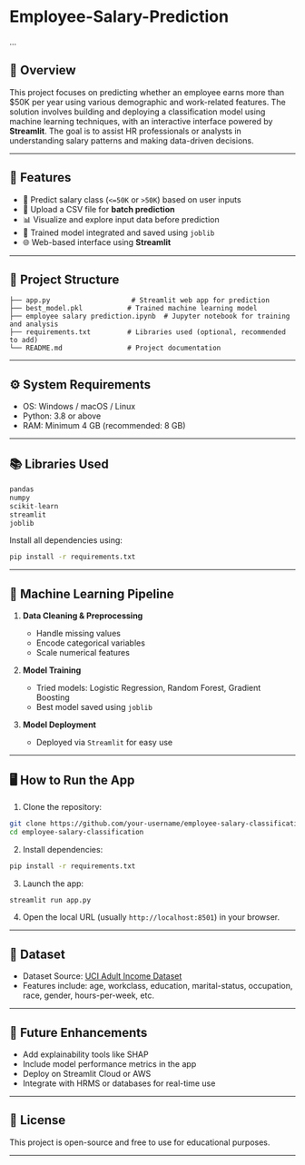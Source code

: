 # Employee-Salary-Prediction

...
## 📌 Overview

This project focuses on predicting whether an employee earns more than \$50K per year using various demographic and work-related features. The solution involves building and deploying a classification model using machine learning techniques, with an interactive interface powered by **Streamlit**. The goal is to assist HR professionals or analysts in understanding salary patterns and making data-driven decisions.

---

## 🚀 Features

* 🎯 Predict salary class (`<=50K` or `>50K`) based on user inputs
* 📂 Upload a CSV file for **batch prediction**
* 📊 Visualize and explore input data before prediction
* 💾 Trained model integrated and saved using `joblib`
* 🌐 Web-based interface using **Streamlit**

---

## 📂 Project Structure

```
├── app.py                    # Streamlit web app for prediction
├── best_model.pkl           # Trained machine learning model
├── employee salary prediction.ipynb  # Jupyter notebook for training and analysis
├── requirements.txt         # Libraries used (optional, recommended to add)
└── README.md                # Project documentation
```

---

## ⚙️ System Requirements

* OS: Windows / macOS / Linux
* Python: 3.8 or above
* RAM: Minimum 4 GB (recommended: 8 GB)

---

## 📚 Libraries Used

```python
pandas
numpy
scikit-learn
streamlit
joblib
```

Install all dependencies using:

```bash
pip install -r requirements.txt
```

---

## 🧠 Machine Learning Pipeline

1. **Data Cleaning & Preprocessing**

   * Handle missing values
   * Encode categorical variables
   * Scale numerical features

2. **Model Training**

   * Tried models: Logistic Regression, Random Forest, Gradient Boosting
   * Best model saved using `joblib`

3. **Model Deployment**

   * Deployed via `Streamlit` for easy use

---

## 🖥️ How to Run the App

1. Clone the repository:

```bash
git clone https://github.com/your-username/employee-salary-classification.git
cd employee-salary-classification
```

2. Install dependencies:

```bash
pip install -r requirements.txt
```

3. Launch the app:

```bash
streamlit run app.py
```

4. Open the local URL (usually `http://localhost:8501`) in your browser.

---

## 📌 Dataset

* Dataset Source: [UCI Adult Income Dataset](https://archive.ics.uci.edu/ml/datasets/adult)
* Features include: age, workclass, education, marital-status, occupation, race, gender, hours-per-week, etc.

---

## 🔮 Future Enhancements

* Add explainability tools like SHAP
* Include model performance metrics in the app
* Deploy on Streamlit Cloud or AWS
* Integrate with HRMS or databases for real-time use

---

## 📝 License

This project is open-source and free to use for educational purposes.

---
